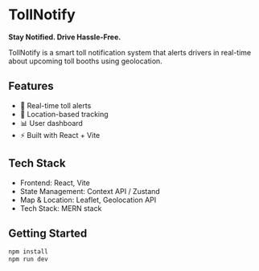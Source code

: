 # TollNotify

**Stay Notified. Drive Hassle-Free.**

TollNotify is a smart toll notification system that alerts drivers in real-time about upcoming toll booths using geolocation.

## Features

- 🚧 Real-time toll alerts
- 📍 Location-based tracking
- 📊 User dashboard
- ⚡ Built with React + Vite

## Tech Stack

- Frontend: React, Vite
- State Management: Context API / Zustand
- Map & Location: Leaflet, Geolocation API
- Tech Stack: MERN stack

## Getting Started

```bash
npm install
npm run dev
